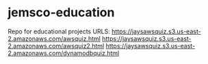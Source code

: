# jemsco-education
Repo for educational projects
URLS:
https://jaysawsquiz.s3.us-east-2.amazonaws.com/awsquiz.html
https://jaysawsquiz.s3.us-east-2.amazonaws.com/awsquiz2.html
https://jaysawsquiz.s3.us-east-2.amazonaws.com/dynamodbquiz.html
